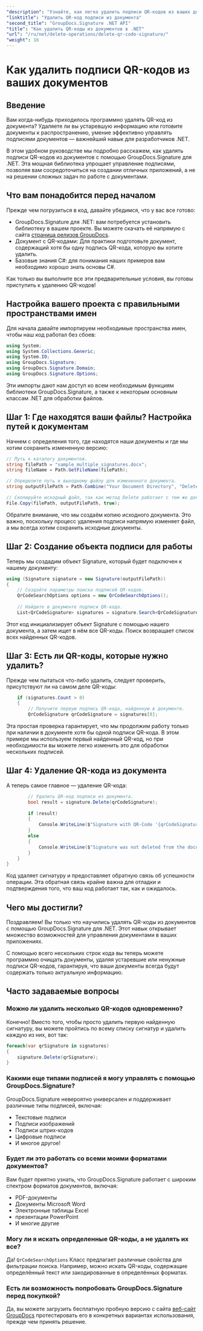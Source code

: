 ```yaml
---
"description": "Узнайте, как легко удалить подписи QR-кодов из ваших документов с помощью GroupDocs.Signature для .NET, воспользовавшись нашим пошаговым руководством для разработчиков."
"linktitle": "Удалить QR-код подписи из документа"
"second_title": "GroupDocs.Signature .NET API"
"title": "Как удалить QR-коды из документов в .NET"
"url": "/ru/net/delete-operations/delete-qr-code-signature/"
"weight": 16
---
```


# Как удалить подписи QR-кодов из ваших документов

## Введение

Вам когда-нибудь приходилось программно удалять QR-код из документа? Удаляете ли вы устаревшую информацию или готовите документы к распространению, умение эффективно управлять подписями документов — важнейший навык для разработчиков .NET.

В этом удобном руководстве мы подробно расскажем, как удалять подписи QR-кодов из документов с помощью GroupDocs.Signature для .NET. Эта мощная библиотека упрощает управление подписями, позволяя вам сосредоточиться на создании отличных приложений, а не на решении сложных задач по работе с документами.

## Что вам понадобится перед началом

Прежде чем погрузиться в код, давайте убедимся, что у вас все готово:

- GroupDocs.Signature для .NET: вам потребуется установить библиотеку в вашем проекте. Вы можете скачать её напрямую с сайта [страница релизов GroupDocs](https://releases.groupdocs.com/signature/net/).
- Документ с QR-кодами: Для практики подготовьте документ, содержащий хотя бы одну подпись QR-кода, которую вы хотите удалить.
- Базовые знания C#: для понимания наших примеров вам необходимо хорошо знать основы C#.

Как только вы выполните все эти предварительные условия, вы готовы приступить к удалению QR-кодов!

## Настройка вашего проекта с правильными пространствами имен

Для начала давайте импортируем необходимые пространства имен, чтобы наш код работал без сбоев:

```csharp
using System;
using System.Collections.Generic;
using System.IO;
using GroupDocs.Signature;
using GroupDocs.Signature.Domain;
using GroupDocs.Signature.Options;
```

Эти импорты дают нам доступ ко всем необходимым функциям библиотеки GroupDocs.Signature, а также к некоторым основным классам .NET для обработки файлов.

## Шаг 1: Где находятся ваши файлы? Настройка путей к документам

Начнем с определения того, где находятся наши документы и где мы хотим сохранить измененную версию:

```csharp
// Путь к каталогу документов.
string filePath = "sample_multiple_signatures.docx";
string fileName = Path.GetFileName(filePath);

// Определите путь к выходному файлу для измененного документа.
string outputFilePath = Path.Combine("Your Document Directory", "DeleteQRCode", fileName);

// Скопируйте исходный файл, так как метод Delete работает с тем же документом.
File.Copy(filePath, outputFilePath, true);
```

Обратите внимание, что мы создаём копию исходного документа. Это важно, поскольку процесс удаления подписи напрямую изменяет файл, а мы всегда хотим сохранить исходные документы.

## Шаг 2: Создание объекта подписи для работы

Теперь мы создадим объект Signature, который будет подключен к нашему документу:

```csharp
using (Signature signature = new Signature(outputFilePath))
{
    // Создайте параметры поиска подписей QR-кодов.
    QrCodeSearchOptions options = new QrCodeSearchOptions();
    
    // Найдите в документе подписи QR-кода.
    List<QrCodeSignature> signatures = signature.Search<QrCodeSignature>(options);
```

Этот код инициализирует объект Signature с помощью нашего документа, а затем ищет в нём все QR-коды. Поиск возвращает список всех найденных QR-кодов.

## Шаг 3: Есть ли QR-коды, которые нужно удалить?

Прежде чем пытаться что-либо удалить, следует проверить, присутствуют ли на самом деле QR-коды:

```csharp
    if (signatures.Count > 0)
    {
        // Получите первую подпись QR-кода, найденную в документе.
        QrCodeSignature qrCodeSignature = signatures[0];
```

Эта простая проверка гарантирует, что мы продолжим работу только при наличии в документе хотя бы одной подписи QR-кода. В этом примере мы используем первый найденный QR-код, но при необходимости вы можете легко изменить это для обработки нескольких подписей.

## Шаг 4: Удаление QR-кода из документа

А теперь самое главное — удаление QR-кода:

```csharp
        // Удалить QR-код подписи из документа.
        bool result = signature.Delete(qrCodeSignature);
        
        if (result)
        {
            Console.WriteLine($"Signature with QR-Code '{qrCodeSignature.Text}' and encode type '{qrCodeSignature.EncodeType.TypeName}' was deleted from document ['{fileName}'].");
        }
        else
        {
            Console.WriteLine($"Signature was not deleted from the document! Signature with QR-Code '{qrCodeSignature.Text}' and encode type '{qrCodeSignature.EncodeType.TypeName}' was not found!");
        }
    }
}
```

Код удаляет сигнатуру и предоставляет обратную связь об успешности операции. Эта обратная связь крайне важна для отладки и подтверждения того, что ваш код работает так, как и ожидалось.

## Чего мы достигли?

Поздравляем! Вы только что научились удалять QR-коды из документов с помощью GroupDocs.Signature для .NET. Этот навык открывает множество возможностей для управления документами в ваших приложениях.

С помощью всего нескольких строк кода вы теперь можете программно очищать документы, удаляя устаревшие или ненужные подписи QR-кодов, гарантируя, что ваши документы всегда будут содержать только актуальную информацию.

## Часто задаваемые вопросы

### Можно ли удалить несколько QR-кодов одновременно?

Конечно! Вместо того, чтобы просто удалить первую найденную сигнатуру, вы можете пройтись по всему списку сигнатур и удалить каждую из них, вот так:

```csharp
foreach(var qrSignature in signatures)
{
    signature.Delete(qrSignature);
}
```

### Какими еще типами подписей я могу управлять с помощью GroupDocs.Signature?

GroupDocs.Signature невероятно универсален и поддерживает различные типы подписей, включая:
- Текстовые подписи
- Подписи изображений
- Подписи штрих-кодов
- Цифровые подписи
- И многое другое!

### Будет ли это работать со всеми моими форматами документов?

Вам будет приятно узнать, что GroupDocs.Signature работает с широким спектром форматов документов, включая:
- PDF-документы
- Документы Microsoft Word
- Электронные таблицы Excel
- презентации PowerPoint
- И многие другие

### Могу ли я искать определенные QR-коды, а не удалять их все?

Да! `QrCodeSearchOptions` Класс предлагает различные свойства для фильтрации поиска. Например, можно искать QR-коды, содержащие определённый текст или закодированные в определённых форматах.

### Есть ли возможность попробовать GroupDocs.Signature перед покупкой?

Да, вы можете загрузить бесплатную пробную версию с сайта [веб-сайт GroupDocs](https://releases.groupdocs.com/) протестировать его в конкретных вариантах использования, прежде чем принять решение.